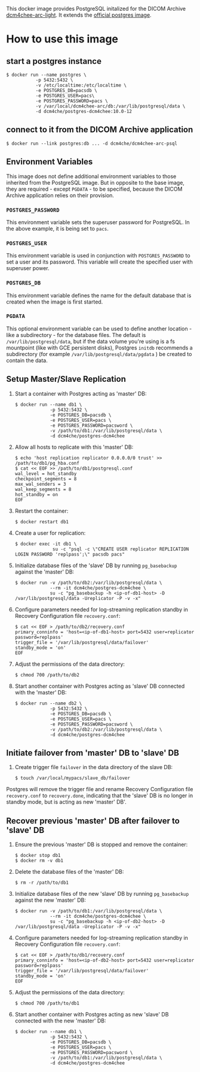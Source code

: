 This docker image provides PostgreSQL initalized for the DICOM Archive
[dcm4chee-arc-light](https://github.com/dcm4che/dcm4chee-arc-light/wiki).
It extends the [official postgres image](https://hub.docker.com/_/postgres/).

# How to use this image

## start a postgres instance

```
$ docker run --name postgres \
           -p 5432:5432 \
           -v /etc/localtime:/etc/localtime \
           -e POSTGRES_DB=pacsdb \
           -e POSTGRES_USER=pacs\
           -e POSTGRES_PASSWORD=pacs \
           -v /var/local/dcm4chee-arc/db:/var/lib/postgresql/data \
           -d dcm4che/postgres-dcm4chee:10.0-12
````

## connect to it from the DICOM Archive application

```
$ docker run --link postgres:db ... -d dcm4che/dcm4chee-arc-psql
```

## Environment Variables

This image does not define additional environment variables to those inherited from the PostgreSQL image. But in
opposite to the base image, they are required - except `PGDATA` - to be specified, because the DICOM Archive
application relies on their provision.

### `POSTGRES_PASSWORD`

This environment variable sets the superuser password for PostgreSQL. In the above example, it is being set to `pacs`.

### `POSTGRES_USER`

This environment variable is used in conjunction with `POSTGRES_PASSWORD` to set a user and its password. This variable
will create the specified user with superuser power.

### `POSTGRES_DB`

This environment variable defines the name for the default database that is created when the image is first started.

### `PGDATA`

This optional environment variable can be used to define another location - like a subdirectory - for the database files.
The default is `/var/lib/postgresql/data`, but if the data volume you're using is a fs mountpoint (like with GCE
persistent disks), Postgres `initdb` recommends a subdirectory (for example `/var/lib/postgresql/data/pgdata` ) be
created to contain the data.

## Setup Master/Slave Replication

1. Start a container with Postgres acting as 'master' DB:

    ```
    $ docker run --name db1 \
                 -p 5432:5432 \
                 -e POSTGRES_DB=pacsdb \
                 -e POSTGRES_USER=pacs \
                 -e POSTGRES_PASSWORD=pacsword \
                 -v /path/to/db1:/var/lib/postgresql/data \
                 -d dcm4che/postgres-dcm4chee
    ```
2. Allow all hosts to replicate with this 'master' DB:

    ```
    $ echo 'host replication replicator 0.0.0.0/0 trust' >> /path/to/db1/pg_hba.conf
    $ cat << EOF >> /path/to/db1/postgresql.conf
    wal_level = hot_standby
    checkpoint_segments = 8
    max_wal_senders = 3
    wal_keep_segments = 8
    hot_standby = on
    EOF
    ```
3. Restart the container:

    ```
    $ docker restart db1
    ```
4. Create a user for replication:

    ```
    $ docker exec -it db1 \
                  su -c "psql -c \"CREATE USER replicator REPLICATION LOGIN PASSWORD 'replpass';\" pacsdb pacs"
    ```
5. Initialize database files of the 'slave' DB by running `pg_basebackup` against the 'master' DB:

    ```
    $ docker run -v /path/to/db2:/var/lib/postgresql/data \
                 --rm -it dcm4che/postgres-dcm4chee \
                 su -c "pg_basebackup -h <ip-of-db1-host> -D /var/lib/postgresql/data -Ureplicator -P -v -x"
    ```
6. Configure parameters needed for log-streaming replication standby in Recovery Configuration file `recovery.conf`:

    ```
    $ cat << EOF > /path/to/db2/recovery.conf
    primary_conninfo = 'host=<ip-of-db1-host> port=5432 user=replicator password=replpass'
    trigger_file = '/var/lib/postgresql/data/failover'
    standby_mode = 'on'
    EOF
    ```
7. Adjust the permissions of the data directory:

    ```
    $ chmod 700 /path/to/db2
    ```
8. Start another container with Postgres acting as 'slave' DB connected with the 'master' DB:

    ```
    $ docker run --name db2 \
                 -p 5432:5432 \
                 -e POSTGRES_DB=pacsdb \
                 -e POSTGRES_USER=pacs \
                 -e POSTGRES_PASSWORD=pacsword \
                 -v /path/to/db2:/var/lib/postgresql/data \
                 -d dcm4che/postgres-dcm4chee
    ```

## Initiate failover from 'master' DB to 'slave' DB

1. Create trigger file `failover` in the data directory of the slave DB:

    ```
    $ touch /var/local/mypacs/slave_db/failover
    ```

  Postgres will remove the trigger file and rename Recovery Configuration file `recovery.conf`
  to `recovery.done`, indicating that the 'slave' DB is no longer in standby mode, but is acting
  as new 'master' DB'.
  
## Recover previous 'master' DB after failover to 'slave' DB

1. Ensure the previous 'master' DB is stopped and remove the container:

    ```
    $ docker stop db1
    $ docker rm -v db1
    ```
2. Delete the database files of the  'master' DB:

    ```
    $ rm -r /path/to/db1
    ```
3. Initialize database files of the new 'slave' DB by running `pg_basebackup` against the new 'master' DB:

    ```
    $ docker run -v /path/to/db1:/var/lib/postgresql/data \
                 --rm -it dcm4che/postgres-dcm4chee \
                 su -c "pg_basebackup -h <ip-of-db2-host> -D /var/lib/postgresql/data -Ureplicator -P -v -x"
    ```
4. Configure parameters needed for log-streaming replication standby in Recovery Configuration file `recovery.conf`:

    ```
    $ cat << EOF > /path/to/db1/recovery.conf
    primary_conninfo = 'host=<ip-of-db2-host> port=5432 user=replicator password=replpass'
    trigger_file = '/var/lib/postgresql/data/failover'
    standby_mode = 'on'
    EOF
    ```
5. Adjust the permissions of the data directory:

    ```
    $ chmod 700 /path/to/db1
    ```
6. Start another container with Postgres acting as new 'slave' DB connected with the new 'master' DB:

    ```
    $ docker run --name db1 \
                 -p 5432:5432 \
                 -e POSTGRES_DB=pacsdb \
                 -e POSTGRES_USER=pacs \
                 -e POSTGRES_PASSWORD=pacsword \
                 -v /path/to/db1:/var/lib/postgresql/data \
                 -d dcm4che/postgres-dcm4chee
